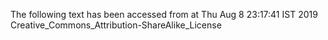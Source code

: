 The following text has been accessed from at Thu Aug 8 23:17:41 IST 2019
Creative_Commons_Attribution-ShareAlike_License
